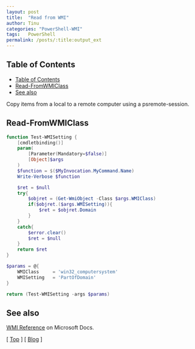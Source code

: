 ```yaml
---
layout: post
title:  "Read from WMI"
author: Tinu
categories: "PowerShell-WMI"
tags:   PowerShell
permalink: /posts/:title:output_ext
---
```


## Table of Contents

- [Table of Contents](#table-of-contents)
- [Read-FromWMIClass](#read-fromwmiclass)
- [See also](#see-also)

Copy items from a local to a remote computer using a psremote-session.

## Read-FromWMIClass

````powershell
function Test-WMISetting {
    [cmdletbinding()]
    param(
        [Parameter(Mandatory=$false)]
        [Object]$args
    )
    $function = $($MyInvocation.MyCommand.Name)
    Write-Verbose $function

    $ret = $null
    try{
        $objret = (Get-WmiObject -Class $args.WMIClass)
        if($objret.($args.WMISetting)){
            $ret = $objret.Domain
        }
    }
    catch{
        $error.clear()
        $ret = $null
    }
    return $ret
}

$params = @{
    WMIClass     = 'win32_computersystem'
    WMISetting   = 'PartOfDomain'
}

return (Test-WMISetting -args $params)
````

## See also

[WMI Reference](https://docs.microsoft.com/en-us/windows/desktop/wmisdk/wmi-reference) on Microsoft Docs.

[ [Top](#table-of-contents) ] [ [Blog](../categories.html) ]
